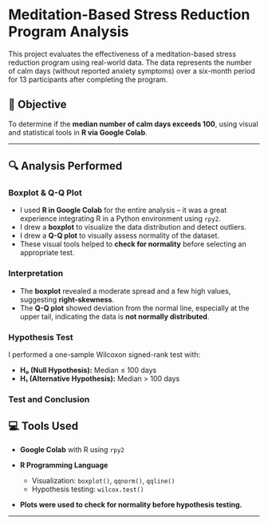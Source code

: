# Meditation-Based Stress Reduction Program Analysis

This project evaluates the effectiveness of a meditation-based stress reduction program using real-world data. The data represents the number of calm days (without reported anxiety symptoms) over a six-month period for 13 participants after completing the program.

## 🧪 Objective

To determine if the **median number of calm days exceeds 100**, using visual and statistical tools in **R via Google Colab**.

---


## 🔍 Analysis Performed

###  Boxplot & Q-Q Plot

* I used **R in Google Colab** for the entire analysis – it was a great experience integrating R in a Python environment using `rpy2`.
* I drew a **boxplot** to visualize the data distribution and detect outliers.
* I drew a **Q-Q plot** to visually assess normality of the dataset.
* These visual tools helped to **check for normality** before selecting an appropriate test.

###  Interpretation

* The **boxplot** revealed a moderate spread and a few high values, suggesting **right-skewness**.
* The **Q-Q plot** showed deviation from the normal line, especially at the upper tail, indicating the data is **not normally distributed**.

###  Hypothesis Test

I performed a one-sample Wilcoxon signed-rank test with:

* **H₀ (Null Hypothesis):** Median ≤ 100 days
* **H₁ (Alternative Hypothesis):** Median > 100 days

###  Test and Conclusion



## 💻 Tools Used

* **Google Colab** with R using `rpy2`
* **R Programming Language**

  * Visualization: `boxplot()`, `qqnorm()`, `qqline()`
  * Hypothesis testing: `wilcox.test()`
* **Plots were used to check for normality before hypothesis testing.**

---
